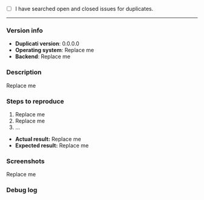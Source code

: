 <!--
This is a bug report template. By following the instructions below and filling out the sections with your information, you will help the developers to get all the necessary data to fix your issue.
You may remove sections that aren't relevant to your particular case. You can also preview your report before submitting it.
-->

<!-- Let's begin with a checklist: Please search to see if an issue has already been created for your report. Replace the empty checkbox [ ] below with a checked one [x] if you already searched for duplicate bugs. -->
- [ ] I have searched open and closed issues for duplicates.

----------------------------------------

### Version info
- **Duplicati version**: <!-- What version of Duplicati are you using? Please replace the version tag below. -->
0.0.0.0
- **Operating system**: <!-- Ex: Windows 10, macOS 10.12, Debian or Ubuntu, Fedora or RedHat, etc. -->
Replace me
- **Backend**: <!-- Ex: Amazon S3, OneDrive, Google Drive, FTP, WebDAV, local, etc. -->
Replace me

### Description <!-- Describe the issue that you are experiencing below. -->
Replace me

### Steps to reproduce <!-- List the steps to reproduce the bug if possible. -->
1. Replace me
2. Replace me
3. ...

- **Actual result:** <!-- Describe what happens after you run the steps above (i.e. buggy behavior). -->
Replace me
- **Expected result:** <!-- Describe what should happen after you run the steps above (i.e. corrected behavior) -->
Replace me

### Screenshots <!-- You can drag & drop or paste your images below. -->
Replace me

### Debug log <!-- Posting a debug log helps the developers find and fix your issue more easily. Please wrap your code in code blocks. -->
```
```
